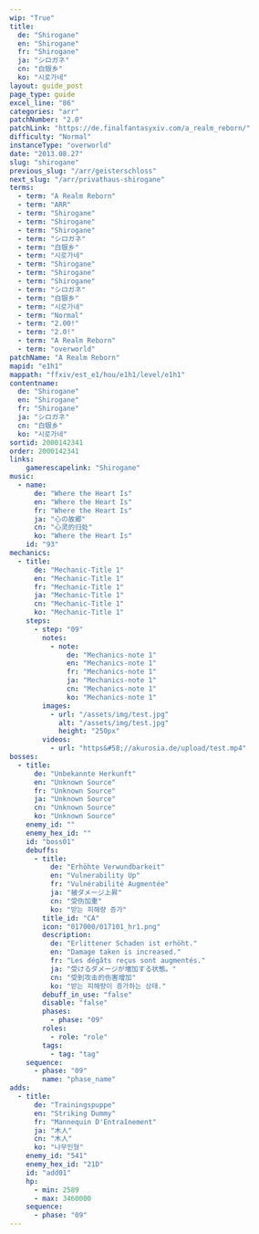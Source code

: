 ```yaml
---
wip: "True"
title:
  de: "Shirogane"
  en: "Shirogane"
  fr: "Shirogane"
  ja: "シロガネ"
  cn: "白银乡"
  ko: "시로가네"
layout: guide_post
page_type: guide
excel_line: "86"
categories: "arr"
patchNumber: "2.0"
patchLink: "https://de.finalfantasyxiv.com/a_realm_reborn/"
difficulty: "Normal"
instanceType: "overworld"
date: "2013.08.27"
slug: "shirogane"
previous_slug: "/arr/geisterschloss"
next_slug: "/arr/privathaus-shirogane"
terms:
  - term: "A Realm Reborn"
  - term: "ARR"
  - term: "Shirogane"
  - term: "Shirogane"
  - term: "Shirogane"
  - term: "シロガネ"
  - term: "白银乡"
  - term: "시로가네"
  - term: "Shirogane"
  - term: "Shirogane"
  - term: "Shirogane"
  - term: "シロガネ"
  - term: "白银乡"
  - term: "시로가네"
  - term: "Normal"
  - term: "2.00!"
  - term: "2.0!"
  - term: "A Realm Reborn"
  - term: "overworld"
patchName: "A Realm Reborn"
mapid: "e1h1"
mappath: "ffxiv/est_e1/hou/e1h1/level/e1h1"
contentname:
  de: "Shirogane"
  en: "Shirogane"
  fr: "Shirogane"
  ja: "シロガネ"
  cn: "白银乡"
  ko: "시로가네"
sortid: 2000142341
order: 2000142341
links:
    gamerescapelink: "Shirogane"
music:
  - name:
      de: "Where the Heart Is"
      en: "Where the Heart Is"
      fr: "Where the Heart Is"
      ja: "心の故郷"
      cn: "心灵的归处"
      ko: "Where the Heart Is"
    id: "93"
mechanics:
  - title:
      de: "Mechanic-Title 1"
      en: "Mechanic-Title 1"
      fr: "Mechanic-Title 1"
      ja: "Mechanic-Title 1"
      cn: "Mechanic-Title 1"
      ko: "Mechanic-Title 1"
    steps:
      - step: "09"
        notes:
          - note:
              de: "Mechanics-note 1"
              en: "Mechanics-note 1"
              fr: "Mechanics-note 1"
              ja: "Mechanics-note 1"
              cn: "Mechanics-note 1"
              ko: "Mechanics-note 1"
        images:
          - url: "/assets/img/test.jpg"
            alt: "/assets/img/test.jpg"
            height: "250px"
        videos:
          - url: "https&#58;//akurosia.de/upload/test.mp4"
bosses:
  - title:
      de: "Unbekannte Herkunft"
      en: "Unknown Source"
      fr: "Unknown Source"
      ja: "Unknown Source"
      cn: "Unknown Source"
      ko: "Unknown Source"
    enemy_id: ""
    enemy_hex_id: ""
    id: "boss01"
    debuffs:
      - title:
          de: "Erhöhte Verwundbarkeit"
          en: "Vulnerability Up"
          fr: "Vulnérabilité Augmentée"
          ja: "被ダメージ上昇"
          cn: "受伤加重"
          ko: "받는 피해량 증가"
        title_id: "CA"
        icon: "017000/017101_hr1.png"
        description:
          de: "Erlittener Schaden ist erhöht."
          en: "Damage taken is increased."
          fr: "Les dégâts reçus sont augmentés."
          ja: "受けるダメージが増加する状態。"
          cn: "受到攻击的伤害增加"
          ko: "받는 피해량이 증가하는 상태."
        debuff_in_use: "false"
        disable: "false"
        phases:
          - phase: "09"
        roles:
          - role: "role"
        tags:
          - tag: "tag"
    sequence:
      - phase: "09"
        name: "phase_name"
adds:
  - title:
      de: "Trainingspuppe"
      en: "Striking Dummy"
      fr: "Mannequin D'Entraînement"
      ja: "木人"
      cn: "木人"
      ko: "나무인형"
    enemy_id: "541"
    enemy_hex_id: "21D"
    id: "add01"
    hp:
      - min: 2589
      - max: 3460000
    sequence:
      - phase: "09"
---
```


